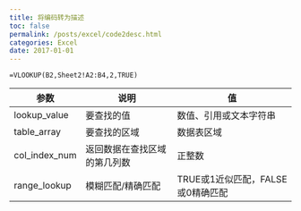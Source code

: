 ```yaml
---
title: 将编码转为描述
toc: false
permalink: /posts/excel/code2desc.html
categories: Excel
date: 2017-01-01
---
```


```text
=VLOOKUP(B2,Sheet2!A2:B4,2,TRUE)
```

| 参数          | 说明                         | 值                                |
| ------------- | ---------------------------- | --------------------------------- |
| lookup_value  | 要查找的值                   | 数值、引用或文本字符串            |
| table_array   | 要查找的区域                 | 数据表区域                        |
| col_index_num | 返回数据在查找区域的第几列数 | 正整数                            |
| range_lookup  | 模糊匹配/精确匹配            | TRUE或1近似匹配，FALSE或0精确匹配 |

